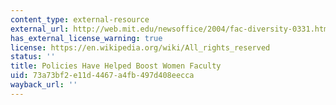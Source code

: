 ```yaml
---
content_type: external-resource
external_url: http://web.mit.edu/newsoffice/2004/fac-diversity-0331.html
has_external_license_warning: true
license: https://en.wikipedia.org/wiki/All_rights_reserved
status: ''
title: Policies Have Helped Boost Women Faculty
uid: 73a73bf2-e11d-4467-a4fb-497d408eecca
wayback_url: ''
---
```

